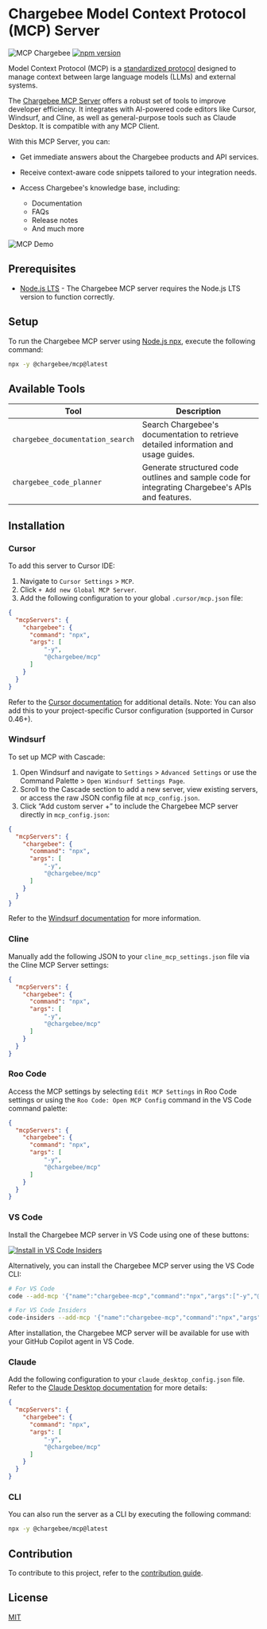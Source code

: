 # Chargebee Model Context Protocol (MCP) Server

![MCP Chargebee](https://img.shields.io/badge/MCP-Chargebee-blue)
[![npm version](https://img.shields.io/npm/v/@chargebee/mcp.svg)](https://www.npmjs.com/package/@chargebee/mcp)

Model Context Protocol (MCP) is a [standardized protocol](https://modelcontextprotocol.io/introduction) designed to manage context between large language models (LLMs) and external systems.

The [Chargebee MCP Server](https://npmjs.com/package/@chargebee/mcp) offers a robust set of tools to improve developer efficiency. It integrates with AI-powered code editors like Cursor, Windsurf, and Cline, as well as general-purpose tools such as Claude Desktop. It is compatible with any MCP Client.

With this MCP Server, you can:

- Get immediate answers about the Chargebee products and API services.

- Receive context-aware code snippets tailored to your integration needs.

- Access Chargebee's knowledge base, including:
  - Documentation
  - FAQs
  - Release notes
  - And much more

![MCP Demo](https://raw.githubusercontent.com/chargebee/agentkit/main/media/mcp-demo.gif)

## Prerequisites

- [Node.js LTS](https://nodejs.org/en/download/) - The Chargebee MCP server requires the Node.js LTS version to function correctly.

## Setup

To run the Chargebee MCP server using [Node.js npx](https://docs.npmjs.com/cli/v10/commands/npx), execute the following command:

```sh
npx -y @chargebee/mcp@latest
```

## Available Tools

| Tool                                 | Description                                                                                      |
| -------------------------------------| -------------------------------------------------------------------------------------------------|
| `chargebee_documentation_search`     | Search Chargebee's documentation to retrieve detailed information and usage guides.              |
| `chargebee_code_planner`             | Generate structured code outlines and sample code for integrating Chargebee's APIs and features. |

## Installation

### Cursor

To add this server to Cursor IDE:

1. Navigate to `Cursor Settings` > `MCP`.
2. Click `+ Add new Global MCP Server`.
3. Add the following configuration to your global `.cursor/mcp.json` file:

```json
{
  "mcpServers": {
    "chargebee": {
      "command": "npx",
      "args": [
          "-y",
          "@chargebee/mcp"
      ]
    }
  }
}
```

Refer to the [Cursor documentation](https://docs.cursor.com/context/model-context-protocol) for additional details. Note: You can also add this to your project-specific Cursor configuration (supported in Cursor 0.46+).


### Windsurf

To set up MCP with Cascade:

1. Open Windsurf and navigate to `Settings` > `Advanced Settings` or use the Command Palette > `Open Windsurf Settings Page`.
2. Scroll to the Cascade section to add a new server, view existing servers, or access the raw JSON config file at `mcp_config.json`.
3. Click “Add custom server +” to include the Chargebee MCP server directly in `mcp_config.json`:

```json
{
  "mcpServers": {
    "chargebee": {
      "command": "npx",
      "args": [
          "-y",
          "@chargebee/mcp"
      ]
    }
  }
}
```

Refer to the [Windsurf documentation](https://docs.codeium.com/windsurf/mcp) for more information.

### Cline

Manually add the following JSON to your `cline_mcp_settings.json` file via the Cline MCP Server settings:

```json
{
  "mcpServers": {
    "chargebee": {
      "command": "npx",
      "args": [
          "-y",
          "@chargebee/mcp"
      ]
    }
  }
}
```

### Roo Code

Access the MCP settings by selecting `Edit MCP Settings` in Roo Code settings or using the `Roo Code: Open MCP Config` command in the VS Code command palette:

```json
{
  "mcpServers": {
    "chargebee": {
      "command": "npx",
      "args": [
          "-y",
          "@chargebee/mcp"
      ]
    }
  }
}
```

### VS Code

Install the Chargebee MCP server in VS Code using one of these buttons:

[<img alt="Install in VS Code Insiders" src="https://img.shields.io/badge/VS_Code_Insiders-VS_Code_Insiders?style=flat-square&label=Install%20Server&color=24bfa5">](https://insiders.vscode.dev/redirect?url=vscode%3Amcp%2Finstall%3F%257B%2522name%2522%253A%2522Chargebee%2520MCP%2522%252C%2522command%2522%253A%2522npx%2522%252C%2522args%2522%253A%255B%2522-y%2522%252C%2522%2540chargebee%252Fmcp%2522%255D%257D)

Alternatively, you can install the Chargebee MCP server using the VS Code CLI:

```bash
# For VS Code
code --add-mcp '{"name":"chargebee-mcp","command":"npx","args":["-y","@chargebee/mcp"]}'
```

```bash
# For VS Code Insiders
code-insiders --add-mcp '{"name":"chargebee-mcp","command":"npx","args":["-y","@chargebee/mcp"]}'
```

After installation, the Chargebee MCP server will be available for use with your GitHub Copilot agent in VS Code.


### Claude

Add the following configuration to your `claude_desktop_config.json` file. Refer to the [Claude Desktop documentation](https://modelcontextprotocol.io/quickstart/user) for more details:

```json
{
  "mcpServers": {
    "chargebee": {
      "command": "npx",
      "args": [
          "-y",
          "@chargebee/mcp"
      ]
    }
  }
}
```

### CLI

You can also run the server as a CLI by executing the following command:

```sh
npx -y @chargebee/mcp@latest
```

## Contribution

To contribute to this project, refer to the [contribution guide](CONTRIBUTING.md).

## License

[MIT](https://github.com/chargebee/agentkit/blob/main/LICENSE)
